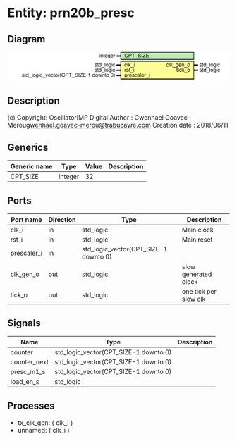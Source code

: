 # Entity: prn20b_presc

## Diagram

![Diagram](prn20b_presc.svg "Diagram")
## Description

(c) Copyright: OscillatorIMP Digital
Author : Gwenhael Goavec-Merou<gwenhael.goavec-merou@trabucayre.com>
Creation date : 2018/06/11
## Generics

| Generic name | Type    | Value | Description |
| ------------ | ------- | ----- | ----------- |
| CPT_SIZE     | integer | 32    |             |
## Ports

| Port name   | Direction | Type                                  | Description           |
| ----------- | --------- | ------------------------------------- | --------------------- |
| clk_i       | in        | std_logic                             | Main clock            |
| rst_i       | in        | std_logic                             | Main reset            |
| prescaler_i | in        | std_logic_vector(CPT_SIZE-1 downto 0) |                       |
| clk_gen_o   | out       | std_logic                             | slow generated clock  |
| tick_o      | out       | std_logic                             | one tick per slow clk |
## Signals

| Name         | Type                                  | Description |
| ------------ | ------------------------------------- | ----------- |
| counter      | std_logic_vector(CPT_SIZE-1 downto 0) |             |
| counter_next | std_logic_vector(CPT_SIZE-1 downto 0) |             |
| presc_m1_s   | std_logic_vector(CPT_SIZE-1 downto 0) |             |
| load_en_s    | std_logic                             |             |
## Processes
- tx_clk_gen: ( clk_i )
- unnamed: ( clk_i )
